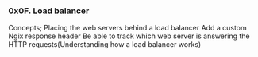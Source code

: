 ### 0x0F. Load balancer

Concepts;
Placing the web servers behind a load balancer
Add a custom Ngix response header
Be able to track which web server is answering the HTTP requests(Understanding how a load balancer works)
